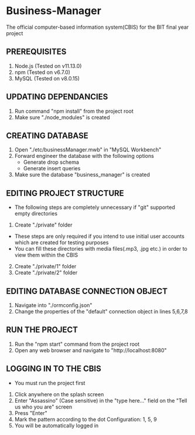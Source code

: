 # Business-Manager
The official computer-based information system(CBIS) for the BIT final year project

## PREREQUISITES
1. Node.js (Tested on v11.13.0)
2. npm (Tested on v6.7.0)
3. MySQL (Tested on v8.0.15)

## UPDATING DEPENDANCIES
1. Run command "npm install" from the project root
2. Make sure "./node_modules" is created

## CREATING DATABASE
1. Open "./etc/businessManager.mwb" in "MySQL Workbench"
2. Forward engineer the database with the following options
   - Generate drop schema
   - Generate insert queries
3. Make sure the database "business_manager" is created

## EDITING PROJECT STRUCTURE
* The following steps are completely unnecessary if "git" supported empty directories
1. Create "./private" folder

* These steps are only required if you intend to use initial user accounts which are created for testing purposes
* You can fill these directories with media files(.mp3, .jpg etc.) in order to view them within the CBIS
2. Create "./private/1" folder
3. Create "./private/2" folder

## EDITING DATABASE CONNECTION OBJECT
1. Navigate into "./ormconfig.json"
2. Change the properties of the "default" connection object in lines 5,6,7,8

## RUN THE PROJECT
1. Run the "npm start" command from the project root
2. Open any web browser and navigate to "http://localhost:8080"

## LOGGING IN TO THE CBIS
* You must run the project first
1. Click anywhere on the splash screen
2. Enter "Assassino" (Case sensitive) in the "type here..." field on the "Tell us who you are" screen
3. Press "Enter"
4. Mark the pattern according to the dot Configuration: 1, 5, 9
5. You will be automatically logged in
